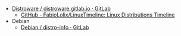 - [Distroware / distroware.gitlab.io · GitLab](https://gitlab.com/Distroware/distroware.gitlab.io)
  * [GitHub - FabioLolix/LinuxTimeline: Linux Distributions Timeline](https://github.com/FabioLolix/LinuxTimeline)
- Debian
  * [Debian / distro-info · GitLab](https://salsa.debian.org/debian/distro-info)
